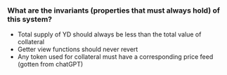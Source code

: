 ### What are the invariants (properties that must always hold) of this system?

- Total supply of YD should always be less than the total value of collateral
- Getter view functions should never revert
- Any token used for collateral must have a corresponding price feed (gotten from chatGPT)